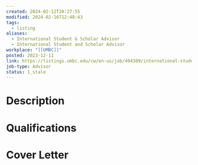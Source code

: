 ```yaml
---
created: 2024-02-12T20:27:55
modified: 2024-02-16T12:48:43
tags:
  - listing
aliases:
  - International Student & Scholar Advisor
  - International Student and Scholar Advisor
workplace: "[[UMBC]]"
posted: 2023-12-11
link: https://listings.umbc.edu/cw/en-us/job/494389/international-student-and-scholar-advisor
job-type: Advisor
status: 1_stale
---
```

# Description

# Qualifications

# Cover Letter
